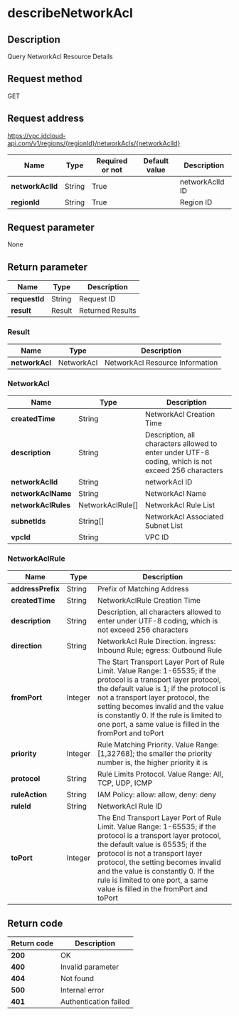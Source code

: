 # describeNetworkAcl


## Description
Query NetworkAcl Resource Details

## Request method
GET

## Request address
https://vpc.jdcloud-api.com/v1/regions/{regionId}/networkAcls/{networkAclId}

|Name|Type|Required or not|Default value|Description|
|---|---|---|---|---|
|**networkAclId**|String|True||networkAclId ID|
|**regionId**|String|True||Region ID|

## Request parameter
None


## Return parameter
|Name|Type|Description|
|---|---|---|
|**requestId**|String|Request ID|
|**result**|Result|Returned Results|


### Result
|Name|Type|Description|
|---|---|---|
|**networkAcl**|NetworkAcl|NetworkAcl Resource Information|
### NetworkAcl
|Name|Type|Description|
|---|---|---|
|**createdTime**|String|NetworkAcl Creation Time|
|**description**|String|Description, all characters allowed to enter under UTF-8 coding, which is not exceed 256 characters|
|**networkAclId**|String|networkAcl ID|
|**networkAclName**|String|NetworkAcl Name|
|**networkAclRules**|NetworkAclRule[]|NetworkAcl Rule List|
|**subnetIds**|String[]|NetworkAcl Associated Subnet List|
|**vpcId**|String|VPC ID|
### NetworkAclRule
|Name|Type|Description|
|---|---|---|
|**addressPrefix**|String|Prefix of Matching Address|
|**createdTime**|String|NetworkAclRule Creation Time|
|**description**|String|Description, all characters allowed to enter under UTF-8 coding, which is not exceed 256 characters|
|**direction**|String|NetworkAcl Rule Direction. ingress: Inbound Rule; egress: Outbound Rule|
|**fromPort**|Integer|The Start Transport Layer Port of Rule Limit. Value Range: 1-65535; if the protocol is a transport layer protocol, the default value is 1; if the protocol is not a transport layer protocol, the setting becomes invalid and the value is constantly 0. If the rule is limited to one port, a same value is filled in the fromPort and toPort|
|**priority**|Integer|Rule Matching Priority. Value Range: [1,32768]; the smaller the priority number is, the higher priority it is|
|**protocol**|String|Rule Limits Protocol. Value Range: All, TCP, UDP, ICMP|
|**ruleAction**|String|IAM Policy: allow: allow, deny: deny|
|**ruleId**|String|NetworkAcl Rule ID|
|**toPort**|Integer|The End Transport Layer Port of Rule Limit. Value Range: 1-65535; if the protocol is a transport layer protocol, the default value is 65535; if the protocol is not a transport layer protocol, the setting becomes invalid and the value is constantly 0. If the rule is limited to one port, a same value is filled in the fromPort and toPort|

## Return code
|Return code|Description|
|---|---|
|**200**|OK|
|**400**|Invalid parameter|
|**404**|Not found|
|**500**|Internal error|
|**401**|Authentication failed|
